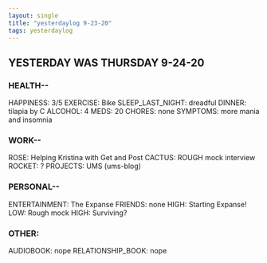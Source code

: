 ```yaml
---
layout: single
title: "yesterdaylog 9-23-20"
tags: yesterdaylog
---
```


## YESTERDAY WAS THURSDAY 9-24-20

### HEALTH--

HAPPINESS: 3/5
EXERCISE: Bike
SLEEP_LAST_NIGHT: dreadful
DINNER: tilapia by C
ALCOHOL: 4
MEDS: 20
CHORES: none
SYMPTOMS: more mania and insomnia

### WORK--

ROSE: Helping Kristina with Get and Post
CACTUS: ROUGH mock interview
ROCKET: ?
PROJECTS: UMS (ums-blog)

### PERSONAL--

ENTERTAINMENT: The Expanse
FRIENDS: none
HIGH: Starting Expanse!
LOW: Rough mock
HIGH: Surviving?

### OTHER:

AUDIOBOOK: nope
RELATIONSHIP_BOOK: nope
